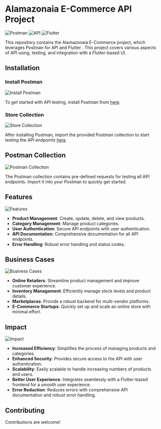 # Alamazonaia E-Commerce API Project

![Postman](https://img.shields.io/badge/Postman-FF6C37?style=for-the-badge&logo=postman&logoColor=white)
![API](https://img.shields.io/badge/API-0052CC?style=for-the-badge&logo=api&logoColor=white)
![Flutter](https://img.shields.io/badge/Flutter-02569B?style=for-the-badge&logo=flutter&logoColor=white)

This repository contains the Alamazonaia E-Commerce project, which leverages Postman for API and Flutter . This project covers various aspects of API using, testing, and integration with a Flutter-based UI.

## Installation

### Install Postman
![Install Postman](https://img.shields.io/badge/Install-Postman-FF6C37?style=for-the-badge&logo=postman&logoColor=white)

To get started with API testing, install Postman from [here](https://www.postman.com/downloads/).

### Store Collection
![Store Collection](https://img.shields.io/badge/Store-Collection-FF6C37?style=for-the-badge&logo=postman&logoColor=white)

After installing Postman, import the provided Postman collection to start testing the API endpoints [here](https://www.getpostman.com/collections/6da0a73ef5587fbe2a42).

## Postman Collection
![Postman Collection](https://img.shields.io/badge/Postman-Collection-FF6C37?style=for-the-badge&logo=postman&logoColor=white)

The Postman collection contains pre-defined requests for testing all API endpoints. Import it into your Postman to quickly get started.


## Features
![Features](https://img.shields.io/badge/Features-0052CC?style=for-the-badge&logo=api&logoColor=white)

- **Product Management**: Create, update, delete, and view products.
- **Category Management**: Manage product categories.
- **User Authentication**: Secure API endpoints with user authentication.
- **API Documentation**: Comprehensive documentation for all API endpoints.
- **Error Handling**: Robust error handling and status codes.

## Business Cases
![Business Cases](https://img.shields.io/badge/Business-Cases-0052CC?style=for-the-badge&logo=api&logoColor=white)

- **Online Retailers**: Streamline product management and improve customer experience.
- **Inventory Management**: Efficiently manage stock levels and product details.
- **Marketplaces**: Provide a robust backend for multi-vendor platforms.
- **E-Commerce Startups**: Quickly set up and scale an online store with minimal effort.

## Impact
![Impact](https://img.shields.io/badge/Impact-02569B?style=for-the-badge&logo=flutter&logoColor=white)

- **Increased Efficiency**: Simplifies the process of managing products and categories.
- **Enhanced Security**: Provides secure access to the API with user authentication.
- **Scalability**: Easily scalable to handle increasing numbers of products and users.
- **Better User Experience**: Integrates seamlessly with a Flutter-based frontend for a smooth user experience.
- **Error Reduction**: Reduces errors with comprehensive API documentation and robust error handling.

## Contributing
Contributions are welcome! 

